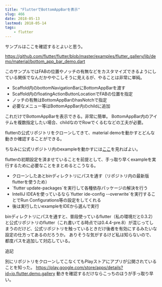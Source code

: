 ```yaml
---
title: "FlutterでBottomAppBarを表示"
slug: 466
date: 2018-05-13
lastmod: 2018-05-14
tags:
    - flutter
---
```


サンプルはここを確認するとよいと思う。

<a href="https://github.com/flutter/flutter/blob/master/examples/flutter_gallery/lib/demo/material/bottom_app_bar_demo.dart">https://github.com/flutter/flutter/blob/master/examples/flutter_gallery/lib/demo/material/bottom_app_bar_demo.dart</a>

このサンプルではFABの位置やノッチの有無などをカスタマイズできるようにしている関係でなんだかややこしそうに見えるが、やることは非常に単純。

<ul>
<li>Scaffold内のbottomNavigationBarにBottomAppBarを渡す</li>
<li>Scaffold内のfloatingActionButtonLocationでFABの位置を指定</li>
<li>ノッチの有無はBottomAppBarのhasNotchで指定</li>
<li>必要なメニュー等はBottomAppBar内のchildに追加</li>
</ul>

これだけでBottomAppBarを表示できる。非常に簡単。
BottomAppBar内のアイテムを複数指定したい場合、childなのでRowでくるむなどの工夫が必要。

flutterの公式リポジトリをクローンしてきて、material demoを動かすとどんな動きか確認することができる。

ちなみに公式リポジトリ内のexampleを動かすには<a href="https://github.com/flutter/flutter/blob/master/CONTRIBUTING.md">ここ</a>を見ればよい。

flutterの初期設定を済ませていることを前提として、手っ取り早くexampleを実行するために必要なことをまとめるとこうなる。

<ul>
<li>クローンしたあとbinディレクトリにパスを通す（リポジトリ内の最新版flutterを使うため）</li>
<li>`flutter update-packages`を実行して各種依存パッケージの解決を行う</li>
<li>IntelliJ IDEAを使っているなら`flutter ide-config --overwrite`を実行することでRun Configurations等の設定をしてくれる</li>
<li>後は実行したいexampleをIDEから選んで実行</li>
</ul>

binディレクトリにパスを通すと、普段使っているflutter（私の環境だと0.3.2）と公式リポジトリのflutter（これ書いてる時点では0.4.4-pre.8）が混じってしまうのだけど、公式リポジトリを触っているときだけ後者を有効にするみたいな設定の仕方ってあるのだろうか。
ありそうな気がするけど私は知らないので、都度パスを追加して対応している。

追記

別にリポジトリをクローンしてこなくてもPlayストアにアプリが公開されていることを知った。
<a href="https://play.google.com/store/apps/details?id=io.flutter.demo.gallery">https://play.google.com/store/apps/details?id=io.flutter.demo.gallery</a>
動きを確認するだけならこっちのほうが手っ取り早い。


  